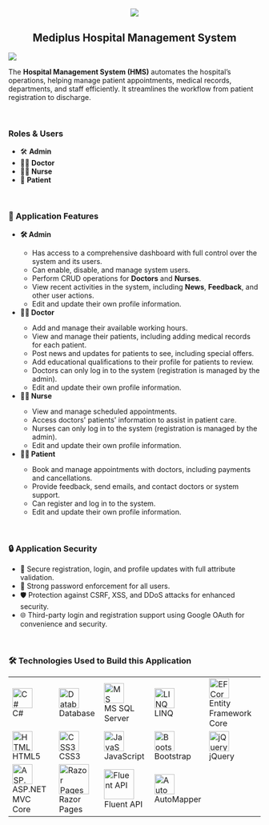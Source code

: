 <h1 align="center"><img src="https://medi-plus.runasp.net/img/logo.png"></h1>
<h2 align="center">Mediplus Hospital Management System</h2>

<img src="https://github.com/user-attachments/assets/f9e7c889-3474-4a40-845a-879d5af0348a"/>
<p>
    The <strong>Hospital Management System (HMS)</strong> automates the hospital’s operations, helping manage 
    patient appointments, medical records, departments, and staff efficiently. It streamlines the workflow 
    from patient registration to discharge.
</p>

</br>
<h3>Roles & Users</h3>
<ul>
    <li>🛠️ <strong>Admin</strong></li>
    <li>👨‍⚕️ <strong>Doctor</strong></li>
    <li>👩‍⚕️ <strong>Nurse</strong></li>
    <li>👤 <strong>Patient</strong></li>
</ul>

</br>
<h3>🚀 Application Features</h3>
<ul>
    <li><strong>🛠️ Admin</strong></li>
    <ul>
        <li>Has access to a comprehensive dashboard with full control over the system and its users.</li>
        <li>Can enable, disable, and manage system users.</li>
        <li>Perform CRUD operations for <strong>Doctors</strong> and <strong>Nurses</strong>.</li>
        <li>View recent activities in the system, including <strong>News</strong>, <strong>Feedback</strong>, and other user actions.</li>
        <li>Edit and update their own profile information.</li>
    </ul>
    <li><strong>👨‍⚕️ Doctor</strong></li>
    <ul>
        <li>Add and manage their available working hours.</li>
        <li>View and manage their patients, including adding medical records for each patient.</li>
        <li>Post news and updates for patients to see, including special offers.</li>
        <li>Add educational qualifications to their profile for patients to review.</li>
        <li>Doctors can only log in to the system (registration is managed by the admin).</li>
        <li>Edit and update their own profile information.</li>
    </ul>
    <li><strong>👩‍⚕️ Nurse</strong></li>
    <ul>
        <li>View and manage scheduled appointments.</li>
        <li>Access doctors' patients' information to assist in patient care.</li>
        <li>Nurses can only log in to the system (registration is managed by the admin).</li>
        <li>Edit and update their own profile information.</li>
    </ul>
    <li><strong>🧑‍💼 Patient</strong></li>
    <ul>
        <li>Book and manage appointments with doctors, including payments and cancellations.</li>
        <li>Provide feedback, send emails, and contact doctors or system support.</li>
        <li>Can register and log in to the system.</li>
        <li>Edit and update their own profile information.</li>
    </ul>
</ul>

</br>
<h3>🔒 Application Security</h3>
<ul>
    <li>🔐 Secure registration, login, and profile updates with full attribute validation.</li>
    <li>🔑 Strong password enforcement for all users.</li>
    <li>🛡️ Protection against CSRF, XSS, and DDoS attacks for enhanced security.</li>
    <li>🌐 Third-party login and registration support using Google OAuth for convenience and security.</li>
</ul>

</br>
<h3>🛠️ Technologies Used to Build this Application</h3>
<table align="center">
        <tr>
            <td><img src="https://img.icons8.com/color/48/000000/c-sharp-logo.png" alt="C#" width="40" height="40"/><br>C#</td>
            <td><img src="https://img.icons8.com/color/48/000000/database.png" alt="Database" width="40" height="40"/><br>Database</td>
            <td><img src="https://img.icons8.com/color/48/000000/microsoft-sql-server.png" alt="MS SQL Server" width="40" height="40"/><br>MS SQL Server</td>
            <td><img src="https://i.ytimg.com/vi/wwEa5kIfzos/maxresdefault.jpg" alt="LINQ" width="40" height="40"/><br>LINQ</td>
            <td><img src="https://learn.microsoft.com/en-us/ef/core/what-is-new/ef-core-8.0/ef8.png" alt="EF Core" width="40"/><br>Entity Framework Core</td>
        </tr>
        <tr>
            <td><img src="https://img.icons8.com/color/48/000000/html-5.png" alt="HTML5" width="40" height="40"/><br>HTML5</td>
            <td><img src="https://img.icons8.com/color/48/000000/css3.png" alt="CSS3" width="40" height="40"/><br>CSS3</td>
            <td><img src="https://img.icons8.com/color/48/000000/javascript.png" alt="JavaScript" width="40" height="40"/><br>JavaScript</td>
            <td><img src="https://img.icons8.com/color/48/000000/bootstrap.png" alt="Bootstrap" width="40" height="40"/><br>Bootstrap</td>
            <td><img src="https://img.icons8.com/ios-filled/50/000000/jquery.png" alt="jQuery" width="40" height="40"/><br>jQuery</td>
        </tr>
        <tr>
            <td><img src="https://img.icons8.com/?size=100&id=1BC75jFEBED6&format=png&color=000000" alt="ASP.NET Core" width="40" height="40"/><br>ASP.NET MVC Core</td>
            <td><img src="https://th.bing.com/th/id/OIP.2mTC_bV6esSP2eUS3LV2BQAAAA?rs=1&pid=ImgDetMain" alt="Razor Pages" width="60"/><br>Razor Pages</td>
            <td><img src="https://th.bing.com/th/id/R.1cff3475adf7ae0b3ac228190d21a0ef?rik=aA0jkFYYtZbl7Q&pid=ImgRaw&r=0" alt="Fluent API" width="60"/><br>Fluent API</td>
            <td><img src="https://tech.playgokids.com/static/5080497fdeb321559343c59f795a5dcf/f3583/automapper-logo.png" alt="AutoMapper" width="40"/><br>AutoMapper</td>
        </tr>
</table>



